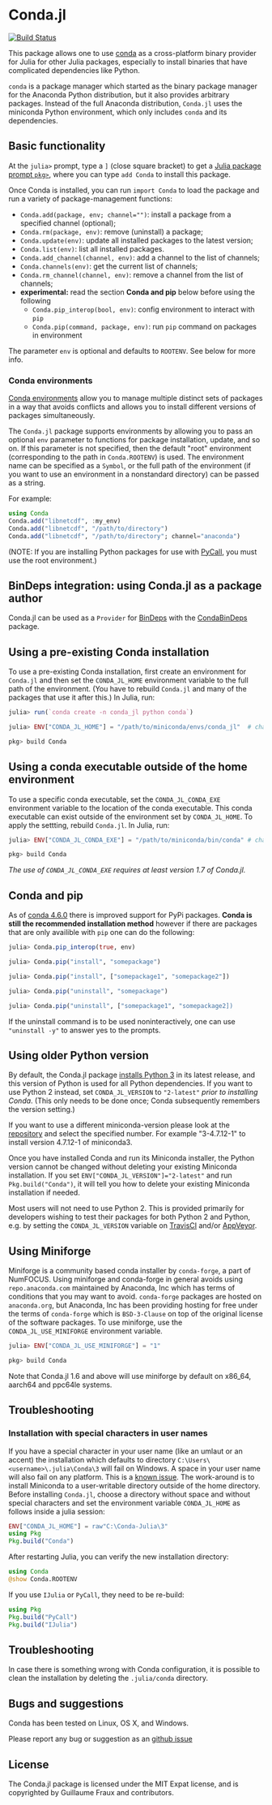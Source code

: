 # Conda.jl

[![Build Status](https://github.com/JuliaPy/Conda.jl/actions/workflows/CI.yml/badge.svg)](https://github.com/JuliaPy/Conda.jl/actions/workflows/CI.yml)

This package allows one to use [conda](http://conda.pydata.org/) as a cross-platform binary provider for Julia for other Julia packages,
especially to install binaries that have complicated dependencies like Python.

`conda` is a package manager which started as the binary package manager for the
Anaconda Python distribution, but it also provides arbitrary packages. Instead
of the full Anaconda distribution, `Conda.jl` uses the miniconda Python
environment, which only includes `conda` and its dependencies.

## Basic functionality

At the `julia>` prompt,
type a `]` (close square bracket) to get a [Julia package prompt `pkg>`](https://docs.julialang.org/en/v1/stdlib/Pkg/),
where you can type `add Conda` to install this package.

Once Conda is installed, you can run `import Conda` to load the package and run a variety of package-management functions:

- `Conda.add(package, env; channel="")`: install a package from a specified channel (optional);
- `Conda.rm(package, env)`: remove (uninstall) a package;
- `Conda.update(env)`: update all installed packages to the latest version;
- `Conda.list(env)`: list all installed packages.
- `Conda.add_channel(channel, env)`: add a channel to the list of channels;
- `Conda.channels(env)`: get the current list of channels;
- `Conda.rm_channel(channel, env)`: remove a channel from the list of channels;
- **experimental:** read the section **Conda and pip** below before using the following
    - `Conda.pip_interop(bool, env)`: config environment to interact with `pip`
    - `Conda.pip(command, package, env)`: run `pip` command on packages in environment

The parameter `env` is optional and defaults to `ROOTENV`. See below for more info.

### Conda environments

[Conda environments](http://conda.pydata.org/docs/using/envs.html) allow you to
manage multiple distinct sets of packages in a way that avoids conflicts and
allows you to install different versions of packages simultaneously.

The `Conda.jl` package supports environments by allowing you to pass an optional
`env` parameter to functions for package installation, update, and so on. If
this parameter is not specified, then the default "root" environment
(corresponding to the path in `Conda.ROOTENV`) is used. The environment name can
be specified as a `Symbol`, or the full path of the environment
(if you want to use an environment in a nonstandard directory) can
be passed as a string.

For example:

```julia
using Conda
Conda.add("libnetcdf", :my_env)
Conda.add("libnetcdf", "/path/to/directory")
Conda.add("libnetcdf", "/path/to/directory"; channel="anaconda")
```

(NOTE: If you are installing Python packages for use with
[PyCall](https://github.com/JuliaPy/PyCall.jl), you must use the root
environment.)

## BinDeps integration: using Conda.jl as a package author

Conda.jl can be used as a `Provider` for
[BinDeps](https://github.com/JuliaLang/BinDeps.jl) with the
[CondaBinDeps](https://github.com/JuliaPackaging/CondaBinDeps.jl)
package.

## Using a pre-existing Conda installation
To use a pre-existing Conda installation, first create an environment for
`Conda.jl` and then set the `CONDA_JL_HOME` environment variable to the full
path of the environment.
(You have to rebuild `Conda.jl` and many of the packages that use it after this.)
In Julia, run:

```jl
julia> run(`conda create -n conda_jl python conda`)

julia> ENV["CONDA_JL_HOME"] = "/path/to/miniconda/envs/conda_jl"  # change this to your path

pkg> build Conda
```

## Using a conda executable outside of the home environment
To use a specific conda executable, set the `CONDA_JL_CONDA_EXE` environment
variable to the location of the conda executable. This conda executable can
exist outside of the environment set by `CONDA_JL_HOME`. To apply the settting,
rebuild `Conda.jl`. In Julia, run:

```jl
julia> ENV["CONDA_JL_CONDA_EXE"] = "/path/to/miniconda/bin/conda" # change this to the path of the conda executable

pkg> build Conda
```

*The use of `CONDA_JL_CONDA_EXE` requires at least version 1.7 of Conda.jl.*

## Conda and pip
As of [conda 4.6.0](https://docs.conda.io/projects/conda/en/latest/user-guide/configuration/pip-interoperability.html#improving-interoperability-with-pip) there is improved support for PyPi packages.
**Conda is still the recommended installation method** however if there are packages that are only availible with `pip` one can do the following:

```jl
julia> Conda.pip_interop(true, env)

julia> Conda.pip("install", "somepackage")

julia> Conda.pip("install", ["somepackage1", "somepackage2"])

julia> Conda.pip("uninstall", "somepackage")

julia> Conda.pip("uninstall", ["somepackage1", "somepackage2])
```

If the uninstall command is to be used noninteractively, one can use `"uninstall -y"` to answer yes to the prompts.

## Using older Python version
By default, the Conda.jl package [installs Python 3]((https://conda.io/docs/py2or3.htm)) in its latest release,
and this version of Python is used for all Python dependencies.  If you want to
use Python 2 instead, set `CONDA_JL_VERSION` to `"2-latest"` *prior to installing Conda*.
(This only needs to be done once; Conda subsequently remembers the version setting.)

If you want to use a different miniconda-version please look at the [repository](https://repo.anaconda.com/miniconda/) and select
the specified number. For example "3-4.7.12-1" to install version 4.7.12-1 of miniconda3.

Once you have installed Conda and run its Miniconda installer, the Python version
cannot be changed without deleting your existing Miniconda installation.
If you set `ENV["CONDA_JL_VERSION"]="2-latest"` and run `Pkg.build("Conda")`, it will
tell you how to delete your existing Miniconda installation if needed.

Most users will not need to use Python 2. This is provided primarily for developers wishing to test their packages for both Python 2 and Python, e.g. by setting the `CONDA_JL_VERSION`
variable on [TravisCI](https://docs.travis-ci.com/user/environment-variables/) and/or [AppVeyor](https://www.appveyor.com/docs/build-configuration/#environment-variables).

## Using Miniforge

Miniforge is a community based conda installer by `conda-forge`, a part of NumFOCUS.
Using miniforge and conda-forge in general avoids using `repo.anaconda.com`
maintained by Anaconda, Inc which has terms of conditions that you may want to avoid.
`conda-forge` packages are hosted on `anaconda.org`, but Anaconda, Inc has been
providing hosting for free under the terms of `conda-forge` which is `BSD-3-Clause`
on top of the original license of the software packages. To use miniforge, use
the `CONDA_JL_USE_MINIFORGE` environment variable.

```jl
julia> ENV["CONDA_JL_USE_MINIFORGE"] = "1"

pkg> build Conda
```

Note that Conda.jl 1.6 and above will use miniforge by default on x86_64, aarch64
and ppc64le systems.


## Troubleshooting

### Installation with special characters in user names

If you have a special character in your user name (like an umlaut or an accent) the installation which defaults to
directory `C:\Users\<username>\.julia\Conda\3` will fail on Windows. A space in your user name will also fail on any platform.
This is a [known issue](https://github.com/conda/conda/issues/10239). The work-around is to install Miniconda to a user-writable directory outside of the home directory.
Before installing `Conda.jl`, choose a directory without space and without special characters and set the environment variable `CONDA_JL_HOME` as follows inside a julia session:

```julia
ENV["CONDA_JL_HOME"] = raw"C:\Conda-Julia\3"
using Pkg
Pkg.build("Conda")
```

After restarting Julia, you can verify the new installation directory:

```julia
using Conda
@show Conda.ROOTENV
```

If you use `IJulia` or `PyCall`, they need to be re-build:

```julia
using Pkg
Pkg.build("PyCall")
Pkg.build("IJulia")
```


## Troubleshooting

In case there is something wrong with Conda configuration, it is possible to clean the installation by deleting the `.julia/conda` directory.

## Bugs and suggestions

Conda has been tested on Linux, OS X, and Windows.

Please report any bug or suggestion as an
[github issue](https://github.com/JuliaPy/Conda.jl/issues)

## License

The Conda.jl package is licensed under the MIT Expat license, and is copyrighted
by Guillaume Fraux and contributors.
